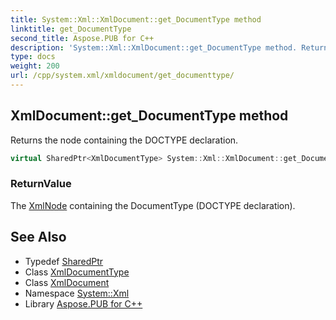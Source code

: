 ```yaml
---
title: System::Xml::XmlDocument::get_DocumentType method
linktitle: get_DocumentType
second_title: Aspose.PUB for C++
description: 'System::Xml::XmlDocument::get_DocumentType method. Returns the node containing the DOCTYPE declaration in C++.'
type: docs
weight: 200
url: /cpp/system.xml/xmldocument/get_documenttype/
---
```

## XmlDocument::get_DocumentType method


Returns the node containing the DOCTYPE declaration.

```cpp
virtual SharedPtr<XmlDocumentType> System::Xml::XmlDocument::get_DocumentType()
```


### ReturnValue

The [XmlNode](../../xmlnode/) containing the DocumentType (DOCTYPE declaration).

## See Also

* Typedef [SharedPtr](../../../system/sharedptr/)
* Class [XmlDocumentType](../../xmldocumenttype/)
* Class [XmlDocument](../)
* Namespace [System::Xml](../../)
* Library [Aspose.PUB for C++](../../../)
